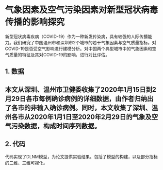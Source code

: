 ﻿# 气象因素及空气污染因素对新型冠状病毒传播的影响探究

新型冠状病毒疾病（COVID-19）作为一种新发传染病，具有较强的人际传播能力。我们研究了中国温州市和深圳市2个城市的若干气象因素与空气质量指标，对COVID-19是否受空气影响进行建模分析。对中国两个典型城市中的气象因素和空气质量的特征及其对COVID-19的影响，进行对比评估。


## 1. 数据
本文从深圳、温州市卫健委收集了2020年1月15日到2月29日各市每例确诊病例的详细数据，由作者归纳出了各市的非输入确诊病例。同时，本文收集了深圳、温州各市从2020年1月1日至2020年2月29日的气象及空气污染数据，构成时间序列数据。
----
## 2. 代码
代码实现了DLNM模型，为论文提供实验结果。包括了模型的构建，以及部分指标的二维、三维可视化。